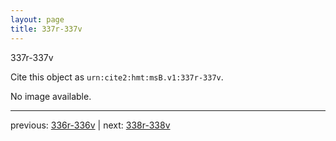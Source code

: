 ```yaml
---
layout: page
title: 337r-337v
---
```


337r-337v

Cite this object as `urn:cite2:hmt:msB.v1:337r-337v`.

No image available. 



---

previous: [336r-336v](../336r-336v/) | next: [338r-338v](../338r-338v/)